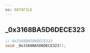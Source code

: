 ```yaml
---
ns: DATAFILE
---
```

## _0x3168BA5D6DECE323

```c
// 0x3168BA5D6DECE323
void _0x3168BA5D6DECE323();
```

